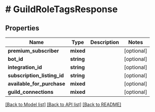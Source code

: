 # # GuildRoleTagsResponse

## Properties

Name | Type | Description | Notes
------------ | ------------- | ------------- | -------------
**premium_subscriber** | **mixed** |  | [optional]
**bot_id** | **string** |  | [optional]
**integration_id** | **string** |  | [optional]
**subscription_listing_id** | **string** |  | [optional]
**available_for_purchase** | **mixed** |  | [optional]
**guild_connections** | **mixed** |  | [optional]

[[Back to Model list]](../../README.md#models) [[Back to API list]](../../README.md#endpoints) [[Back to README]](../../README.md)
